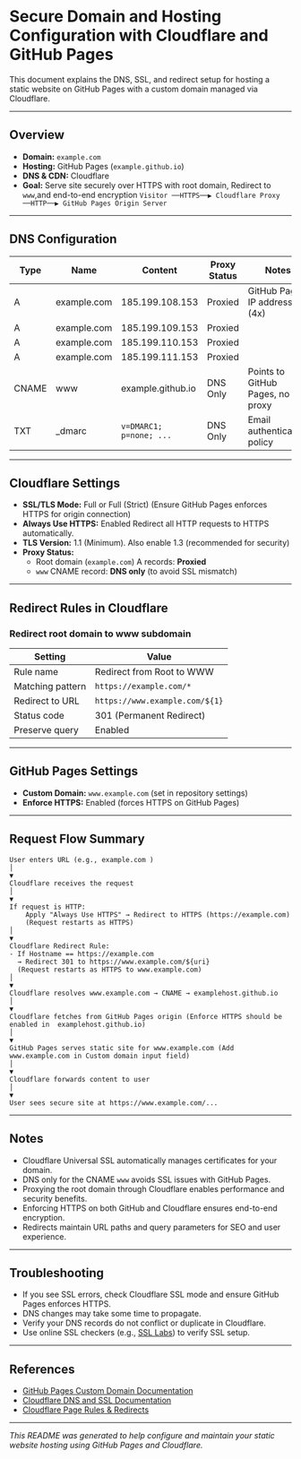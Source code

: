 # Secure Domain and Hosting Configuration with Cloudflare and GitHub Pages

This document explains the DNS, SSL, and redirect setup for hosting a static website on GitHub Pages with a custom domain managed via Cloudflare.

---

## Overview

- **Domain:** `example.com`
- **Hosting:** GitHub Pages (`example.github.io`)
- **DNS & CDN:** Cloudflare
- **Goal:** Serve site securely over HTTPS with root domain, Redirect to `www`,and end-to-end encryption `Visitor ──HTTPS──▶ Cloudflare Proxy ──HTTP──▶ GitHub Pages Origin Server`

---

## DNS Configuration

| Type  | Name        | Content                 | Proxy Status | Notes                            |
| ----- | ----------- | ----------------------- | ------------ | -------------------------------- |
| A     | example.com | 185.199.108.153         | Proxied      | GitHub Pages IP addresses (4x)   |
| A     | example.com | 185.199.109.153         | Proxied      |                                  |
| A     | example.com | 185.199.110.153         | Proxied      |                                  |
| A     | example.com | 185.199.111.153         | Proxied      |                                  |
| CNAME | www         | example.github.io       | DNS Only     | Points to GitHub Pages, no proxy |
| TXT   | \_dmarc     | `v=DMARC1; p=none; ...` | DNS Only     | Email authentication policy      |

---

## Cloudflare Settings

- **SSL/TLS Mode:** Full or Full (Strict)
  (Ensure GitHub Pages enforces HTTPS for origin connection)
- **Always Use HTTPS:** Enabled
  Redirect all HTTP requests to HTTPS automatically.
- **TLS Version:** 1.1 (Minimum). Also enable 1.3 (recommended for security)
- **Proxy Status:**
  - Root domain (`example.com`) A records: **Proxied**
  - `www` CNAME record: **DNS only** (to avoid SSL mismatch)

---

## Redirect Rules in Cloudflare

### Redirect root domain to www subdomain

| Setting          | Value                          |
| ---------------- | ------------------------------ |
| Rule name        | Redirect from Root to WWW      |
| Matching pattern | `https://example.com/*`        |
| Redirect to URL  | `https://www.example.com/${1}` |
| Status code      | 301 (Permanent Redirect)       |
| Preserve query   | Enabled                        |

---

## GitHub Pages Settings

- **Custom Domain:** `www.example.com` (set in repository settings)
- **Enforce HTTPS:** Enabled (forces HTTPS on GitHub Pages)

---

## Request Flow Summary

```
User enters URL (e.g., example.com )
│
▼
Cloudflare receives the request
│
▼
If request is HTTP:
    Apply "Always Use HTTPS" → Redirect to HTTPS (https://example.com)
    (Request restarts as HTTPS)
│
▼
Cloudflare Redirect Rule:
- If Hostname == https://example.com
  → Redirect 301 to https://www.example.com/${uri}
  (Request restarts as HTTPS to www.example.com)
│
▼
Cloudflare resolves www.example.com → CNAME → examplehost.github.io
│
▼
Cloudflare fetches from GitHub Pages origin (Enforce HTTPS should be enabled in  examplehost.github.io)
│
▼
GitHub Pages serves static site for www.example.com (Add www.example.com in Custom domain input field)
│
▼
Cloudflare forwards content to user
│
▼
User sees secure site at https://www.example.com/...

```

---

## Notes

- Cloudflare Universal SSL automatically manages certificates for your domain.
- DNS only for the CNAME `www` avoids SSL issues with GitHub Pages.
- Proxying the root domain through Cloudflare enables performance and security benefits.
- Enforcing HTTPS on both GitHub and Cloudflare ensures end-to-end encryption.
- Redirects maintain URL paths and query parameters for SEO and user experience.

---

## Troubleshooting

- If you see SSL errors, check Cloudflare SSL mode and ensure GitHub Pages enforces HTTPS.
- DNS changes may take some time to propagate.
- Verify your DNS records do not conflict or duplicate in Cloudflare.
- Use online SSL checkers (e.g., [SSL Labs](https://www.ssllabs.com/ssltest/)) to verify SSL setup.

---

## References

- [GitHub Pages Custom Domain Documentation](https://docs.github.com/en/pages/configuring-a-custom-domain-for-your-github-pages-site)
- [Cloudflare DNS and SSL Documentation](https://developers.cloudflare.com/ssl/)
- [Cloudflare Page Rules & Redirects](https://developers.cloudflare.com/rules/redirect-rules/)

---

_This README was generated to help configure and maintain your static website hosting using GitHub Pages and Cloudflare._

